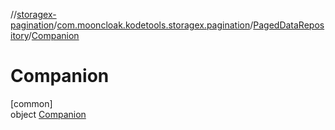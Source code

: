 //[storagex-pagination](../../../../index.md)/[com.mooncloak.kodetools.storagex.pagination](../../index.md)/[PagedDataRepository](../index.md)/[Companion](index.md)

# Companion

[common]\
object [Companion](index.md)
